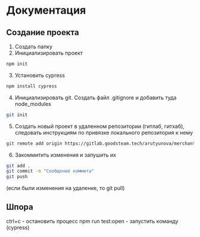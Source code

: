 # Документация

## Создание проекта 

1. Создать папку
2. Инициализировать проект

```bash
npm init
```

3. Установить cypress

```bash
npm install cypress
```

4. Инициализировать git. Создать файл .gitignore и добавить туда node_modules

```bash
git init
```

5. Создать новый проект в удаленном репозитории (гитлаб, гитхаб), следовать инструкциям по привязке локального репозитория к нему

```bash
git remote add origin https://gitlab.goodsteam.tech/arutyunova/merchant-test-e2e.git
```

6. Закоммитить изменения и запушить их

```bash
git add .
git commit -m "Сообщение коммита"
git push
```
(если были изменения на удаленке, то git pull)
## Шпора 
ctrl+c - остановить процесс
npm run test:open - запустить команду (cypress)
